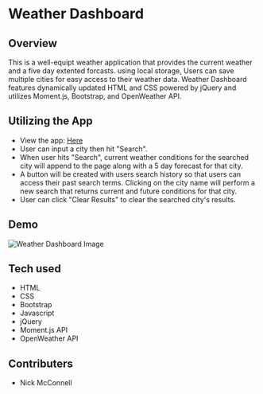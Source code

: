 # Weather Dashboard

## Overview

This is a well-equipt weather application that provides the current weather and a five day extented forcasts. using local storage, Users can save multiple cities for easy access to their weather data. Weather Dashboard features dynamically updated HTML and CSS powered by jQuery and utilizes Moment.js, Bootstrap, and OpenWeather API. 

## Utilizing the App
- View the app: [Here](https://nicholasmcconnell.github.io/weather_dashboard/ "Here")
- User can input a city then hit "Search".
- When user hits "Search", current weather conditions for the searched city will append to the page along with a 5 day forecast for that city.
- A button will be created with users search history so that users can access their past search terms. Clicking on the city name will perform a new search that returns current and future conditions for that city.
- User can click "Clear Results" to clear the searched city's results.

## Demo
![Weather Dashboard Image](weatherapp.gif "Weather Dashboard")

## Tech used
- HTML
- CSS
- Bootstrap
- Javascript
- jQuery
- Moment.js API
- OpenWeather API

## Contributers
- Nick McConnell
